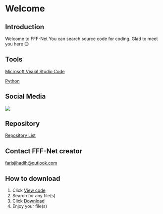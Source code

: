 # Welcome
## Introduction
Welcome to FFF-Net
You can search source code for coding.
Glad to meet you here 😉

## Tools
[Microsoft Visual Studio Code](https://code.visualstudio.com/download)

[Python](python.org)

## Social Media
<a href="https://www.instagram.com/loppy209"><img src="https://www.iconninja.com/files/180/378/456/social-media-round-circle-social-network-photos-instagram-icon.png"></a>

## Repository
[Repository List](https://github.com/FFF-Net/replist/)

## Contact FFF-Net creator
farisjihadih@outlook.com

## How to download
1. Click [View code](#)
2. Search for any file(s)
3. Click [Download](#)
4. Enjoy your file(s)
